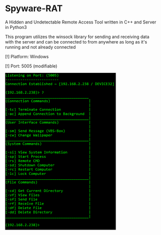 # Spyware-RAT
A Hidden and Undetectable Remote Access Tool written in C++ and Server in Python3

This program utilizes the winsock library for sending and receiving data with the server and can be connected to from anywhere as long as it's running and not already connected

[!] Platform: Windows

[!] Port: 5005 (modifiable)

![](images/commands.png)
